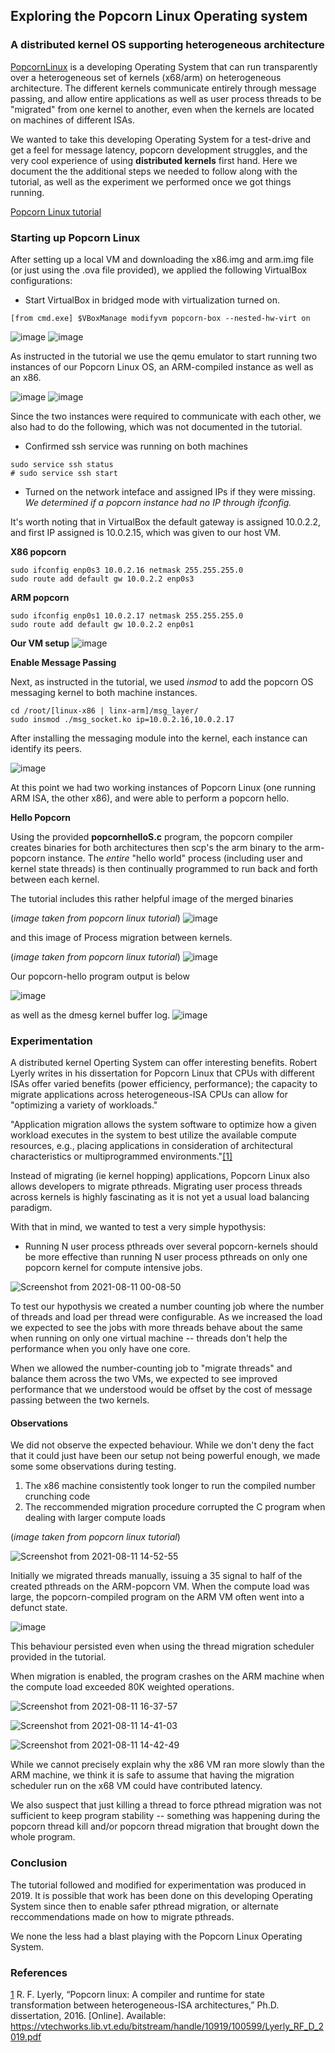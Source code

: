 ## Exploring the Popcorn Linux Operating system


### A distributed kernel OS supporting heterogeneous architecture

[PopcornLinux](http://www.popcornlinux.org/index.php/overview) is a developing Operating System that can run transparently over a heterogeneous set of kernels (x68/arm)  on heterogeneous architecture. The different kernels communicate entirely through message passing, and allow entire applications as well as user process threads to be "migrated" from one kernel to another, even when the kernels are located on machines of different ISAs. 

We wanted to take this developing Operating System for a test-drive and get a feel for message latency, popcorn development struggles, and the very cool experience of using **distributed kernels** first hand. Here we document the the additional steps we needed to follow along with the tutorial, as well as the experiment we performed once we got things running. 

[Popcorn Linux tutorial](https://github.com/ssrg-vt/popcorn-compiler/tree/main/tutorial/sosp-2019)


### Starting up Popcorn Linux 
After setting up a local VM and downloading the x86.img and arm.img file (or just using the .ova file provided), we applied the following VirtualBox configurations:

- Start VirtualBox in bridged mode with virtualization turned on. 
```
[from cmd.exe] $VBoxManage modifyvm popcorn-box --nested-hw-virt on
```
![image](https://user-images.githubusercontent.com/17166431/128944034-f5f81ebf-c22f-4d96-a7e7-a9a80d4c5ddd.png)
![image](https://user-images.githubusercontent.com/17166431/128944093-dc45dd68-df86-46c9-97a4-e0ebf28fd5b7.png)


As instructed in the tutorial we use the qemu emulator to start running two instances of our Popcorn Linux OS, an ARM-compiled instance as well as an x86.


![image](https://user-images.githubusercontent.com/17166431/128944820-bc4bc650-b5a4-4f85-afdf-77b4cccae898.png)
![image](https://user-images.githubusercontent.com/17166431/128946061-210a0170-9da4-46c7-b444-bbda9fc21e8d.png)


Since the two instances were required to communicate with each other, we also had to do the following, which was not documented in the tutorial.

- Confirmed ssh service was running on both machines
```
sudo service ssh status
# sudo service ssh start
```

- Turned on the network inteface and assigned IPs if they were missing. 
_We determined if a popcorn instance had no IP through _ifconfig_._

It's worth noting that in VirtualBox the default gateway is assigned 10.0.2.2, and first IP assigned is 10.0.2.15, which was given to our host VM. 

__X86 popcorn__
```
sudo ifconfig enp0s3 10.0.2.16 netmask 255.255.255.0                  
sudo route add default gw 10.0.2.2 enp0s3 
```

__ARM popcorn__
```
sudo ifconfig enp0s1 10.0.2.17 netmask 255.255.255.0                  
sudo route add default gw 10.0.2.2 enp0s1
```


__Our VM setup__
![image](https://user-images.githubusercontent.com/17166431/128946584-4486fd35-b19b-46fa-b26f-60c2dd8a8dec.png)


__Enable Message Passing__

Next, as instructed in the tutorial, we used _insmod_ to add the popcorn OS messaging kernel to both machine instances.
```
cd /root/[linux-x86 | linx-arm]/msg_layer/
sudo insmod ./msg_socket.ko ip=10.0.2.16,10.0.2.17
```
After installing the messaging module into the kernel, each instance can identify its peers.

![image](https://user-images.githubusercontent.com/17166431/128947291-cc4617f8-f0fa-4eb9-bb16-38f858262fff.png)


At this point we had two working instances of Popcorn Linux (one running ARM ISA, the other x86), and were able to perform a popcorn hello. 

__Hello Popcorn__

Using the provided __popcornhelloS.c__ program,  the popcorn compiler creates binaries for both architectures then scp's the arm binary to the arm-popcorn instance. The _entire_ "hello world" process (including user and kernel state threads) is then continually programmed to run back and forth between each kernel. 

The tutorial includes this rather helpful image of the merged binaries

(_image taken from popcorn linux tutorial_)
![image](https://user-images.githubusercontent.com/17166431/128949977-a8273c25-0994-4d63-8bb2-fd70006949ca.png)



and this image of Process migration between kernels.

(_image taken from popcorn linux tutorial_)
![image](https://user-images.githubusercontent.com/17166431/128950038-a78df103-914e-4fee-8862-64e1f8a5a6d3.png)


Our popcorn-hello program output is below 

![image](https://user-images.githubusercontent.com/17166431/128950134-2c31c99c-bebd-4bdf-8741-c3dfb5df0852.png)

as well as the dmesg kernel buffer log.
![image](https://user-images.githubusercontent.com/17166431/128950153-c938a24e-b397-4e5f-ac46-ff28c5285c9e.png)


### Experimentation

A distributed kernel Operting System can offer interesting benefits. Robert Lyerly writes in his dissertation for Popcorn Linux that CPUs with different ISAs offer varied benefits (power efficiency, performance); the capacity to migrate applications across heterogeneous-ISA CPUs can allow for "optimizing a variety of workloads."

"Application migration allows the system software to optimize how a given workload executes in the system to best utilize the available compute resources, e.g., placing applications in consideration of architectural characteristics or multiprogrammed environments."[[1]](https://vtechworks.lib.vt.edu/bitstream/handle/10919/100599/Lyerly_RF_D_2019.pdf?sequence=1&isAllowed=y)


Instead of migrating (ie kernel hopping) applications, Popcorn Linux also allows developers to migrate pthreads. Migrating user process threads across kernels is highly fascinating as it is not yet a usual load balancing paradigm. 

With that in mind, we wanted to test a very simple hypothysis: 
- Running N user process pthreads over several popcorn-kernels should be more effective than running N user process pthreads on only one popcorn kernel for compute intensive jobs.

![Screenshot from 2021-08-11 00-08-50](https://user-images.githubusercontent.com/17166431/128968380-79bd62ab-604a-4be2-bc43-f7f658982c10.png)

To test our hypothysis we created a number counting job where the number of threads and load per thread were configurable. As we increased the load we expected to see the jobs with more threads behave about the same when running on only one virtual machine -- threads don't help the performance when you only have one core.

When we allowed the number-counting job to "migrate threads" and balance them across the two VMs, we expected to see improved performance that we understood would be offset by the cost of message passing between the two kernels.  


#### Observations

We did not observe the expected behaviour. While we don't deny the fact that it could just have been our setup not being powerful enough, we made some some observations during testing.

1. The x86 machine consistently took longer to run the compiled number crunching code
2. The reccommended migration procedure corrupted the C program when dealing with larger compute loads 

(_image taken from popcorn linux tutorial_)

![Screenshot from 2021-08-11 14-52-55](https://user-images.githubusercontent.com/17166431/129086448-a6eb0aed-a829-4fc7-aee4-d5e84da0374f.png)

Initially we migrated threads manually, issuing a 35 signal to half of the created pthreads on the ARM-popcorn VM. When the compute load was large, the popcorn-compiled program on the ARM VM often went into a defunct state.

![image](https://user-images.githubusercontent.com/17166431/129086959-9dc2e9fd-f5b6-4c78-9631-d10b90104c04.png)

This behaviour persisted even when using the thread migration scheduler provided in the tutorial.

When migration is enabled, the program crashes on the ARM machine when the compute load exceeded 80K weighted operations. 


![Screenshot from 2021-08-11 16-37-57](https://user-images.githubusercontent.com/17166431/129099782-ab04fbe0-de14-4571-bb84-b1e015bcf850.png)

![Screenshot from 2021-08-11 14-41-03](https://user-images.githubusercontent.com/17166431/129085435-7f65c782-debf-43a7-842a-dec2675654c0.png)

![Screenshot from 2021-08-11 14-42-49](https://user-images.githubusercontent.com/17166431/129085447-a9b6bb04-ef4f-4154-930c-18934c6b2708.png)

While we cannot precisely explain why the x86 VM ran more slowly than the ARM machine, we think it is safe to assume that having the migration scheduler run on the x68 VM could have contributed latency.

We also suspect that just killing a thread to force pthread migration was not sufficient to keep program stability -- something was happening during the popcorn thread kill and/or popcorn thread migration that brought down the whole program.


### Conclusion

The tutorial followed and modified for experimentation was produced in 2019. It is possible that work has been done on this developing Operating System since then to enable safer pthread migration, or alternate reccommendations made on how to migrate pthreads.

We none the less had a blast playing with the Popcorn Linux Operating System.  


### References
[1](https://vtechworks.lib.vt.edu/bitstream/handle/10919/100599/Lyerly_RF_D_2019.pdf?sequence=1&isAllowed=y) R. F. Lyerly, “Popcorn linux: A compiler and runtime for state transformation between heterogeneous-ISA architectures,” Ph.D. dissertation, 2016. [Online]. Available: https://vtechworks.lib.vt.edu/bitstream/handle/10919/100599/Lyerly_RF_D_2019.pdf

